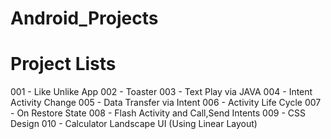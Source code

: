 # Android_Projects

# Project Lists

001 - Like Unlike App
002 - Toaster 
003 - Text Play via JAVA
004 - Intent Activity Change
005 - Data Transfer via Intent
006 - Activity Life Cycle
007 - On Restore State 
008 - Flash Activity and Call,Send Intents
009 - CSS Design
010 - Calculator Landscape UI (Using Linear Layout)
